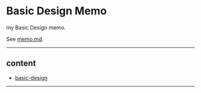 # Basic Design Memo

my Basic Design memo.

See [memo.md](./memo.md).

---

## content

- [basic-design](./README.md)

---

